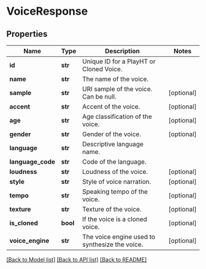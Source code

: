 # VoiceResponse

## Properties
Name | Type | Description | Notes
------------ | ------------- | ------------- | -------------
**id** | **str** | Unique ID for a PlayHT or Cloned Voice. | 
**name** | **str** | The name of the voice. | 
**sample** | **str** | URI sample of the voice. Can be null. | [optional] 
**accent** | **str** | Accent of the voice. | [optional] 
**age** | **str** | Age classification of the voice. | [optional] 
**gender** | **str** | Gender of the voice. | [optional] 
**language** | **str** | Descriptive language name. | 
**language_code** | **str** | Code of the language. | 
**loudness** | **str** | Loudness of the voice. | [optional] 
**style** | **str** | Style of voice narration. | [optional] 
**tempo** | **str** | Speaking tempo of the voice. | [optional] 
**texture** | **str** | Texture of the voice. | [optional] 
**is_cloned** | **bool** | If the voice is a cloned voice. | [optional] 
**voice_engine** | **str** | The voice engine used to synthesize the voice. | [optional] 

[[Back to Model list]](../README.md#documentation-for-models) [[Back to API list]](../README.md#documentation-for-api-endpoints) [[Back to README]](../README.md)

